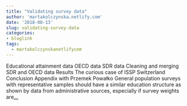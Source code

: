 ```yaml
---
title: "Validating survey data"
author: 'martakolczynska.netlify.com'
date: '2018-08-13'
slug: validating-survey-data
categories:
- bloglink
tags:
  - martakolczynskanetlifycom
---
```


Educational attainment data OECD data SDR data Cleaning and merging SDR and OECD data Results The curious case of ISSP Switzerland Conclusion Appendix with Przemek Powałko General population surveys with representative samples should have a similar education structure as shown by data from administrative sources, especially if survey weights are[... <i class="fas fa-external-link-alt"></i>](https://martakolczynska.com/post/education-sdr-oecd/)

